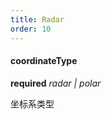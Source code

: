 ```yaml
---
title: Radar
order: 10
---
```


#### coordinateType

<description>**required** _radar | polar_</description>

坐标系类型
